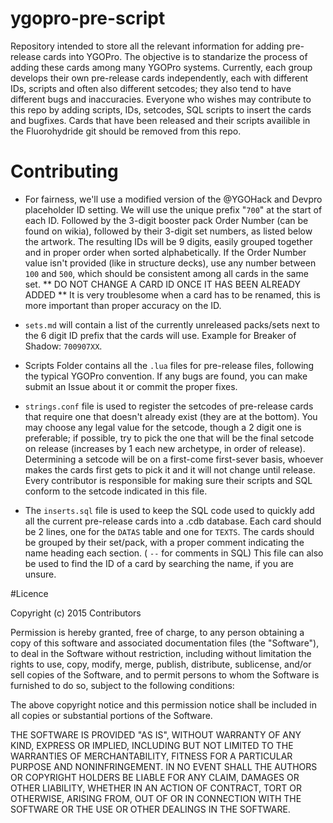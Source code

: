 # ygopro-pre-script 

Repository intended to store all the relevant information for adding pre-release cards into YGOPro. The objective is to standarize the process of adding these cards among many YGOPro systems. Currently, each group develops their own pre-release cards independently, each with different IDs, scripts and often also different setcodes; they also tend to have different bugs and inaccuracies. Everyone who wishes may contribute to this repo by adding scripts, IDs, setcodes, SQL scripts to insert the cards and bugfixes. Cards that have been released and their scripts availible in the Fluorohydride git should be removed from this repo.


# Contributing
* For fairness, we'll use a modified version of the @YGOHack and Devpro placeholder ID setting. We will use the unique prefix "`700`" at the start of each ID. Followed by the 3-digit booster pack Order Number (can be found on wikia), followed by their 3-digit set numbers, as listed below the artwork. The resulting IDs will be 9 digits, easily grouped together and in proper order when sorted alphabetically. If the Order Number value isn't provided (like in structure decks), use any number between `100` and `500`, which should be consistent among all cards in the same set. ** DO NOT CHANGE A CARD ID ONCE IT HAS BEEN ALREADY ADDED ** It is very troublesome when a card has to be renamed, this is more important than proper accuracy on the ID.

* `sets.md` will contain a list of the currently unreleased packs/sets next to the 6 digit ID prefix that the cards will use. Example for Breaker of Shadow: `700907XX`.
 
* Scripts Folder contains all the `.lua` files for pre-release files, following the typical YGOPro convention. If any bugs are found, you can make submit an Issue about it or commit the proper fixes.

* `strings.conf` file is used to register the setcodes of pre-release cards that require one that doesn't already exist (they are at the bottom). You may choose any legal value for the setcode, though a 2 digit one is preferable; if possible, try to pick the one that will be the final setcode on release (increases by 1 each new archetype, in order of release). Determining a setcode will be on a first-come first-sever basis, whoever makes the cards first gets to pick it and it will not change until release. Every contributor is responsible for making sure their scripts and SQL conform to the setcode indicated in this file.

* The `inserts.sql` file is used to keep the SQL code used to quickly add all the current pre-release cards into a .cdb database. Each card should be 2 lines, one for the `DATAS` table and one for `TEXTS`. The cards should be grouped by their set/pack, with a proper comment indicating the name heading each section. ( `--` for comments in SQL) This file can also be used to find the ID of a card by searching the name, if you are unsure.


#Licence

Copyright (c) 2015 Contributors

Permission is hereby granted, free of charge, to any person obtaining a copy of this software and associated documentation files (the "Software"), to deal in the Software without restriction, including without limitation the rights to use, copy, modify, merge, publish, distribute, sublicense, and/or sell copies of the Software, and to permit persons to whom the Software is furnished to do so, subject to the following conditions:

The above copyright notice and this permission notice shall be included in all copies or substantial portions of the Software.

THE SOFTWARE IS PROVIDED "AS IS", WITHOUT WARRANTY OF ANY KIND, EXPRESS OR IMPLIED, INCLUDING BUT NOT LIMITED TO THE WARRANTIES OF MERCHANTABILITY, FITNESS FOR A PARTICULAR PURPOSE AND NONINFRINGEMENT. IN NO EVENT SHALL THE AUTHORS OR COPYRIGHT HOLDERS BE LIABLE FOR ANY CLAIM, DAMAGES OR OTHER LIABILITY, WHETHER IN AN ACTION OF CONTRACT, TORT OR OTHERWISE, ARISING FROM, OUT OF OR IN CONNECTION WITH THE SOFTWARE OR THE USE OR OTHER DEALINGS IN THE SOFTWARE.

